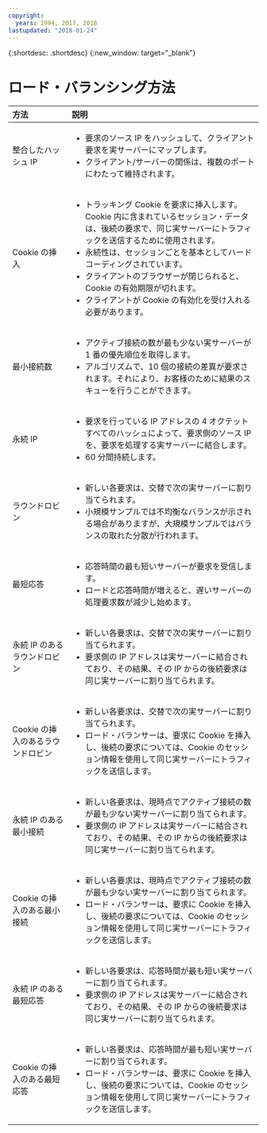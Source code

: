 ```yaml
---
copyright:
  years: 1994, 2017, 2018
lastupdated: "2018-01-24"
---
```


{:shortdesc: .shortdesc}
{:new_window: target="_blank"}

# ロード・バランシング方法

|方法|説明|
|:---|:---|
|整合したハッシュ IP|<ul><li>要求のソース IP をハッシュして、クライアント要求を実サーバーにマップします。</li><li>クライアント/サーバーの関係は、複数のポートにわたって維持されます。</li></ul>|
|Cookie の挿入|<ul><li>トラッキング Cookie を要求に挿入します。<span style="mso-spacerun:yes">&nbsp; </span>Cookie 内に含まれているセッション・データは、後続の要求で、同じ実サーバーにトラフィックを送信するために使用されます。</li><li>永続性は、セッションごとを基本としてハードコーディングされています。</li><li>クライアントのブラウザーが閉じられると、Cookie の有効期限が切れます。</li><li>クライアントが Cookie の有効化を受け入れる必要があります。</li></ul>|
|最小接続数|<ul><li>アクティブ接続の数が最も少ない実サーバーが 1 番の優先順位を取得します。</li><li>アルゴリズムで、10 個の接続の差異が要求されます。それにより、お客様のために結果のスキューを行うことができます。</li></ul>|
|永続 IP|<ul><li>要求を行っている IP アドレスの 4 オクテットすべてのハッシュによって、要求側のソース IP を、要求を処理する実サーバーに結合します。</li><li>60 分間持続します。</li></ul>|
|ラウンドロビン|<ul><li>新しい各要求は、交替で次の実サーバーに割り当てられます。</li><li>小規模サンプルでは不均衡なバランスが示される場合がありますが、大規模サンプルではバランスの取れた分散が行われます。</li></ul>|
|最短応答|<ul><li>応答時間の最も短いサーバーが要求を受信します。</li><li>ロードと応答時間が増えると、遅いサーバーの処理要求数が減少し始めます。</li></ul>|
|永続 IP のあるラウンドロビン|<ul><li>新しい各要求は、交替で次の実サーバーに割り当てられます。</li><li>要求側の IP アドレスは実サーバーに結合されており、その結果、その IP からの後続要求は同じ実サーバーに割り当てられます。</li></ul>|
|Cookie の挿入のあるラウンドロビン|<ul><li>新しい各要求は、交替で次の実サーバーに割り当てられます。</li><li>ロード・バランサーは、要求に Cookie を挿入し、後続の要求については、Cookie のセッション情報を使用して同じ実サーバーにトラフィックを送信します。</li></ul>|
|永続 IP のある最小接続|<ul><li>新しい各要求は、現時点でアクティブ接続の数が最も少ない実サーバーに割り当てられます。</li><li>要求側の IP アドレスは実サーバーに結合されており、その結果、その IP からの後続要求は同じ実サーバーに割り当てられます。</li></ul>|
|Cookie の挿入のある最小接続|<ul><li>新しい各要求は、現時点でアクティブ接続の数が最も少ない実サーバーに割り当てられます。</li><li>ロード・バランサーは、要求に Cookie を挿入し、後続の要求については、Cookie のセッション情報を使用して同じ実サーバーにトラフィックを送信します。</li></ul>|
|永続 IP のある最短応答|<ul><li>新しい各要求は、応答時間が最も短い実サーバーに割り当てられます。</li><li>要求側の IP アドレスは実サーバーに結合されており、その結果、その IP からの後続要求は同じ実サーバーに割り当てられます。</li></ul>|
|Cookie の挿入のある最短応答|<ul><li>新しい各要求は、応答時間が最も短い実サーバーに割り当てられます。</li><li>ロード・バランサーは、要求に Cookie を挿入し、後続の要求については、Cookie のセッション情報を使用して同じ実サーバーにトラフィックを送信します。</li></ul>|
